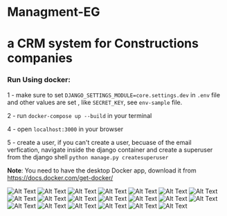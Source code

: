 # Managment-EG
# a CRM system for Constructions companies

### Run Using docker:


1 -  make sure to set `DJANGO_SETTINGS_MODULE=core.settings.dev` in `.env` file and other values are set , like `SECRET_KEY`, see `env-sample` file.

2 - run `docker-compose up --build` in your terminal

4 - open `localhost:3000` in your browser

5 - create a user, if you can't create a user, becuase of the email verfication, navigate inside the django container and create a superuser from the django shell
`python manage.py createsuperuser`

**Note**: You need to have the desktop Docker app, download it from https://docs.docker.com/get-docker/


![Alt Text](/assets/all.png)
![Alt Text](/assets/p1.png)
![Alt Text](/assets/p2.png)
![Alt Text](/assets/p3.png)
![Alt Text](/assets/p4.png)
![Alt Text](/assets/p5.png)
![Alt Text](/assets/p6.png)
![Alt Text](/assets/p7.png)
![Alt Text](/assets/p8.png)
![Alt Text](/assets/p9.png)
![Alt Text](/assets/p10.png)
![Alt Text](/assets/p11.png)
![Alt Text](/assets/p12.png)
![Alt Text](/assets/p13.png)
![Alt Text](/assets/p14.png)
![Alt Text](/assets/p15.png)
![Alt Text](/assets/p16.png)
![Alt Text](/assets/p17.png)
![Alt Text](/assets/p18.png)
![Alt Text](/assets/p19.png)

